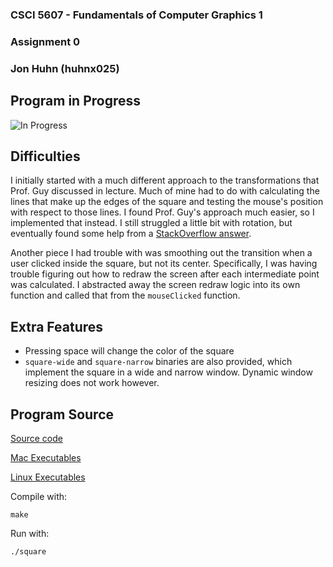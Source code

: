 ### CSCI 5607 - Fundamentals of Computer Graphics 1
### Assignment 0
### Jon Huhn (huhnx025)


## Program in Progress
![In Progress](images/in_progress.gif)

## Difficulties
I initially started with a much different approach to the transformations that Prof. Guy discussed in lecture. Much of mine had to do with calculating the lines that make up the edges of the square and testing the mouse's position with respect to those lines. I found Prof. Guy's approach much easier, so I implemented that instead. I still struggled a little bit with rotation, but eventually found some help from a [StackOverflow answer](https://stackoverflow.com/questions/2259476/rotating-a-point-about-another-point-2d).

Another piece I had trouble with was smoothing out the transition when a user clicked inside the square, but not its center. Specifically, I was having trouble figuring out how to redraw the screen after each intermediate point was calculated. I abstracted away the screen redraw logic into its own function and called that from the `mouseClicked` function.

## Extra Features
- Pressing space will change the color of the square
- `square-wide` and `square-narrow` binaries are also provided, which implement the square in a wide and narrow window. Dynamic window resizing does not work however.

## Program Source
[Source code](https://github.umn.edu/huhnx025/csci5607-assignment0/archive/v1.0.zip)

[Mac Executables](https://github.umn.edu/huhnx025/csci5607-assignment0/releases/download/v1.0/square-mac.zip)

[Linux Executables](https://github.umn.edu/huhnx025/csci5607-assignment0/releases/download/v1.0/square-linux.zip)

Compile with:
```
make
```

Run with:
```
./square
```
